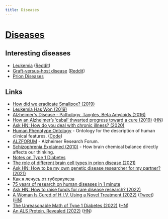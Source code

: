 ```yaml
---
title: Diseases
---
```


# [Diseases](https://en.wikipedia.org/wiki/Disease)

## Interesting diseases

- [Leukemia](https://en.wikipedia.org/wiki/Leukemia) ([Reddit](https://www.reddit.com/r/leukemia/))
- [Graft-versus-host disease](https://en.wikipedia.org/wiki/Graft-versus-host_disease) ([Reddit](https://www.reddit.com/r/gvhd/))
- [Prion Diseases](https://www.hopkinsmedicine.org/health/conditions-and-diseases/prion-diseases)

## Links

- [How did we eradicate Smallpox? (2019)](https://www.reddit.com/r/askscience/comments/a5sc81/how_did_we_eradicate_smallpox/)
- [Leukemia Has Won (2019)](https://news.ycombinator.com/item?id=19203617)
- [Alzheimer's Disease - Pathology, Tangles, Beta Amyloids (2016)](https://www.youtube.com/watch?v=oXKnc3OlTXo)
- [How an Alzheimer’s ‘cabal’ thwarted progress toward a cure (2019)](https://www.statnews.com/2019/06/25/alzheimers-cabal-thwarted-progress-toward-cure/) ([HN](https://news.ycombinator.com/item?id=21911225))
- [Ask HN: How do you deal with chronic illness? (2020)](https://news.ycombinator.com/item?id=24822223)
- [Human Phenotype Ontology](https://hpo.jax.org/app/) - Ontology for the description of human clinical features. ([Code](https://github.com/obophenotype/human-phenotype-ontology))
- [ALZFORUM](https://www.alzforum.org/) - Alzheimer Research Forum.
- [Schizophrenia Explained (2010)](https://www.youtube.com/watch?v=nEnklxGAmak) - How brain chemical balance directly affects our thinking.
- [Notes on Type 1 Diabetes](https://ben-marshall.github.io/diabetes/index.html)
- [The role of different brain cell types in prion disease (2021)](http://www.cureffi.org/2021/08/10/role-different-brain-cell-types/)
- [Ask HN: How to be my own genetic disease researcher for my partner? (2021)](https://news.ycombinator.com/item?id=29468831)
- [Как я лечусь от туберкулеза](https://twitter.com/pustoshy/status/1474423041203576833)
- [75 years of research on human diseases in 1 minute](https://twitter.com/helder_nakaya/status/1482095277813157888)
- [Ask HN: How to raise funds for rare disease research? (2022)](https://news.ycombinator.com/item?id=30250496)
- [A Woman Is Cured of H.I.V. Using a Novel Treatment (2022)](https://www.nytimes.com/2022/02/15/health/hiv-cure-cord-blood.html) ([Tweet](https://twitter.com/Atul_Gawande/status/1493644662548180994)) ([HN](https://news.ycombinator.com/item?id=30349541))
- [The Unreasonable Math of Type 1 Diabetes (2022)](https://maori.geek.nz/the-unreasonable-math-of-type-1-diabetes-8c96bdf5b7fb) ([HN](https://news.ycombinator.com/item?id=30376777))
- [An ALS Protein, Revealed (2022)](https://www.science.org/content/blog-post/als-protein-revealed) ([HN](https://news.ycombinator.com/item?id=30558785))

